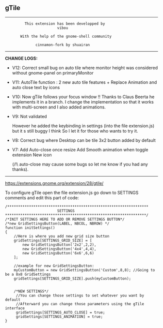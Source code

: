 
gTile
-----

---------------------------------------------------------------
             This extension has been developped by
                            vibou
                                
           With the help of the gnome-shell community
                           
                  cinnamon-fork by shuairan
---------------------------------------------------------------

**CHANGE LOGS:**

* V12:
    Correct small bug on auto tile where monitor height was considered without gnome-panel on primaryMonitor

* V11:
    AutoTile function : 2 new auto tile features + Replace Animation and auto close text by icons
    
* V10: 
    Now gTile follows your focus window !! Thanks to Claus Beerta he implements it in a branch.
    I change the implementation so that it works with  multi-screen and I also added animations.
    
* V9:
    Not validated
    
    However he added the keybinding in settings (into the file extension.js) but it s still buggy I think
    So I let it for those who wants to try it.

* V8:
    Correct bug where Desktop can be tile
    3x2 button added by default
    
* V7:
    Add Auto-close once resize
    Add Smooth animation when toggle extension
    New icon
    
    (/!\ auto-close may cause some bugs so let me know if you had any thanks).

-----
https://extensions.gnome.org/extension/28/gtile/

To configure gTile open the file extension.js
go down to SETTINGS comments
and edit this part of code:

    /*****************************************************************
                            SETTINGS
    *****************************************************************/
    /*INIT SETTINGS HERE TO ADD OR REMOVE SETTINGS BUTTON*/
    /*new GridSettingsButton(LABEL, NBCOL, NBROW) */
    function initSettings()
    {
        //Here is where you add new grid size button
        gridSettings[SETTINGS_GRID_SIZE] = [
            new GridSettingsButton('2x2',2,2),
            new GridSettingsButton('4x4',4,4),
            new GridSettingsButton('6x6',6,6)
        ];
        
        //example for new GridSettingsButton:
        myCustomButton = new GridSettingsButton('Custom',8,8); //Going to be a 8x8 GridSettings 
        gridSettings[SETTINGS_GRID_SIZE].push(myCustomButton);
        
        
        /*NEW SETTINGS*/    
         //You can change those settings to set whatever you want by default
         //Afterward you can change those parameters using the gTile interface
         gridSettings[SETTINGS_AUTO_CLOSE] = true;
         gridSettings[SETTINGS_ANIMATION] = true;
    }
